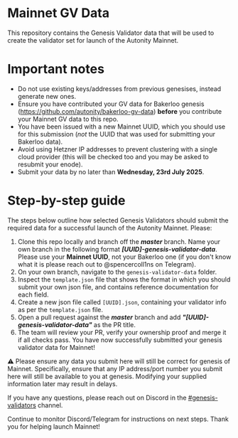 # Mainnet GV Data
This repository contains the Genesis Validator data that will be used to create the validator set for launch of the Autonity Mainnet.

# Important notes

- Do not use existing keys/addresses from previous genesises, instead generate new ones.
- Ensure you have contributed your GV data for Bakerloo genesis (https://github.com/autonity/bakerloo-gv-data) **before** you contribute your Mainnet GV data to this repo.
- You have been issued with a new Mainnet UUID, which you should use for this submission (*not* the UUID that was used for submitting your Bakerloo data).
- Avoid using Hetzner IP addresses to prevent clustering with a single cloud provider (this will be checked too and you may be asked to resubmit your enode).
- Submit your data by no later than **Wednesday, 23rd July 2025**.

# Step-by-step guide
The steps below outline how selected Genesis Validators should submit the required data for a successful launch of the Autonity Mainnet. Please:

1. Clone this repo locally and branch off the ***master*** branch. Name your own branch in the following format ***[UUID]-genesis-validator-data***. Please use your **Mainnet UUID**, not your Bakerloo one (if you don't know what it is please reach out to @spencercoll1ns on Telegram).
2. On your own branch, navigate to the `genesis-validator-data` folder.
3. Inspect the `template.json` file that shows the format in which you should submit your own json file, and contains reference documentation for each field.
4. Create a new json file called `[UUID].json`, containing your validator info as per the `template.json` file.
5. Open a pull request against the ***master*** branch and add ***"[UUID]-genesis-validator-data"*** as the PR title.
6. The team will review your PR, verify your ownership proof and merge it if all checks pass. You have now successfully submitted your genesis validator data for Mainnet!

⚠️ Please ensure any data you submit here will still be correct for genesis of Mainnet. Specifically, ensure that any IP address/port number you submit here will still be available to you at genesis. Modifying your supplied information later may result in delays.

If you have any questions, please reach out on Discord in the [#genesis-validators](https://discord.com/channels/753937111781998605/1293533625815535646) channel. 

Continue to monitor Discord/Telegram for instructions on next steps. Thank you for helping launch Mainnet!

